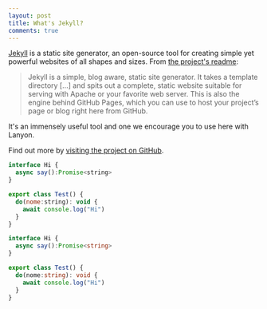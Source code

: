 ```yaml
---
layout: post
title: What's Jekyll?
comments: true
---
```


[Jekyll](http://jekyllrb.com) is a static site generator, an open-source tool for creating simple yet powerful websites of all shapes and sizes. From [the project's readme](https://github.com/mojombo/jekyll/blob/master/README.markdown):

  > Jekyll is a simple, blog aware, static site generator. It takes a template directory [...] and spits out a complete, static website suitable for serving with Apache or your favorite web server. This is also the engine behind GitHub Pages, which you can use to host your project’s page or blog right here from GitHub.

It's an immensely useful tool and one we encourage you to use here with Lanyon.

Find out more by [visiting the project on GitHub](https://github.com/mojombo/jekyll).

```javascript
interface Hi {
  async say():Promise<string>
}

export class Test() {
  do(nome:string): void {
    await console.log("Hi")
  }
}
```

```ts
interface Hi {
  async say():Promise<string>
}

export class Test() {
  do(nome:string): void {
    await console.log("Hi")
  }
}
```
